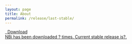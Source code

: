 ```yaml
---
layout: page
title: About
permalink: /release/last-stable/
---
```

  <div>
    <a id="downloadURL" href="http://www.github.com/Seddryck/NBi/releases/latest">
      <section class="btn-wrapper-download">
        <div class="download-btns">
          <span class="download-text"><i class="fa fa-cloud-download">&nbsp;&nbsp;</i>Download</span>
        </div>
        <span id="download-info">
          NBi has been downloaded <span id="downloadCount">?</span>&nbsp;times. Current stable release is<span id="releaseName">?</span>.
        </span>
      </section>
    </a>
  </div>
  <div>

  </div>
  <script type="text/javascript">
    console.log("youpi");
    function GetLatestReleaseInfo() {
        $.getJSON("https://api.github.com/repos/Seddryck/NBi/releases/latest").done(function (release) {
            var asset = release.assets[0];
            var downloadURL = "https://github.com/Seddryck/NBi/releases/download/" + release.tag_name + "/" + asset.name;

            var downloadCount = 0;
            for (var i = 0; i < release.assets.length; i++) {
                downloadCount += release.assets[i].download_count;
            }
            downloadCount += 1956;
            var releaseInfo = release.name + " downloaded " + downloadCount + " times.";
            $("#downloadURL").attr("href", downloadURL);
            $("#downloadCount").text(downloadCount);
			      $("#releaseName").text(release.name);
            $("#releaseName").fadeIn("slow");
			      console.log(downloadURL);
			      console.log(release.name);
        });
    }
	GetLatestReleaseInfo();
	</script>
